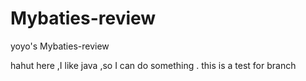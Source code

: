 # Mybaties-review
yoyo's Mybaties-review

hahut here ,I like java ,so I can do something .
this is a test for branch
